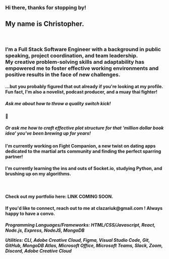 ### Hi there, thanks for stopping by!

<h2>My name is Christopher.</h2> 
<br>
<h3>I’m a Full Stack Software Engineer with a background in public speaking, project coordination, and team leadership. <br>My creative problem-solving skills and adaptability has empowered me to foster effective working environments and positive results in the face of new challenges.</h3>
<h4>...but you probably figured that out already if you're looking at my profile.<br>Fun fact, I'm also a novelist, podcast producer, and a muay thai fighter!</h4>
<h5>Ask me about how to throw a quality switch kick!</h5> 🥋<h5>Or ask me how to craft effective plot structure for that 'million dollar book idea' you've been brewing up for years!</h5>

<h4>I'm currently working on Fight Companion, a new twist on dating apps dedicated to the martial arts community and finding the perfect sparring partner!</h4>
<h4>I'm currently learning the ins and outs of Socket.io, studying Python, and brushing up on my algorithms.</h4>
<br>
<h4>Check out my portfolio here: LINK COMING SOON. </h4>
<h4>If you'd like to connect, reach out to me at clazariuk@gmail.com ! Always happy to have a convo.</h4>

<h5>Programming Languages/Frameworks: HTML/CSS/Javascript, React, Node.js, Express, NodeJS, MongoDB

Utilities: CLI, Adobe Creative Cloud, Figma, Visual Studio Code, Git, GitHub, MongoDB Atlas, Microsoft Office, Microsoft Teams, Slack, Zoom, Discord, Adobe Creative Cloud
